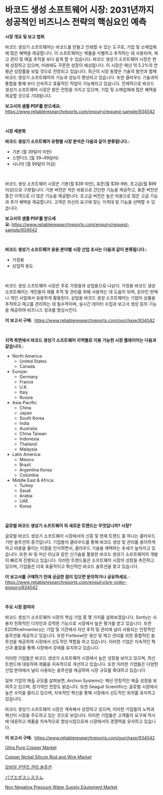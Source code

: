 <p><h1>바코드 생성 소프트웨어 시장: 2031년까지 성공적인 비즈니스 전략의 핵심요인 예측</h1></p><p><strong>시장 개요 및 보고 범위</strong></p>
<p><p>바코드 생성기 소프트웨어는 바코드를 만들고 인쇄할 수 있는 도구로, 기업 및 소매업체에 많은 혜택을 제공합니다. 이 소프트웨어는 제품을 식별하고 추적하는 데 사용되며, 재고 관리 및 매출 추적을 보다 쉽게 할 수 있습니다. 바코드 생성기 소프트웨어 시장은 현재 성장하고 있으며, 미래에도 꾸준한 성장이 예상됩니다. 이 시장은 매년 약 5.2%의 연평균 성장률을 보일 것으로 전망되고 있습니다. 최근의 시장 동향은 기술의 발전과 함께 바코드 생성기 소프트웨어의 기능과 성능이 향상되고 있습니다. 또한 클라우드 기술과의 통합을 통해 보다 신속하고 효율적인 작업이 가능해지고 있습니다. 전체적으로 바코드 생성기 소프트웨어 시장은 밝은 전망을 가지고 있으며, 기업 및 소매업체에 많은 혜택을 제공할 것으로 기대됩니다.</p></p>
<p><strong>보고서의 샘플 PDF를 받으세요:</strong> <a href="https://www.reliableresearchreports.com/enquiry/request-sample/934042">https://www.reliableresearchreports.com/enquiry/request-sample/934042</a></p>
<p>&nbsp;</p>
<p><strong>시장 세분화</strong></p>
<p><strong>바코드 생성기 소프트웨어 유형별 시장 분석은 다음과 같이 분류됩니다.:</strong></p>
<p><ul><li>기본 (월 39달러 미만)</li><li>스탠다드 (월 39~99달러)</li><li>시니어 (월 99달러 이상)</li></ul></p>
<p>&nbsp;</p>
<p><p>바코드 생성 소프트웨어 시장은 기본(월 $39 미만), 표준(월 $39-99), 초고급(월 $99 이상)으로 구분됩니다. 기본 버전은 작은 비용으로 간단한 기능을 제공하고, 표준 버전은 중간 가격으로 더 많은 기능을 제공합니다. 초고급 버전은 높은 비용으로 많은 고급 기능과 추가 혜택을 제공합니다. 고객은 자신의 요구에 맞는 가격대 및 기능을 선택할 수 있습니다. </p></p>
<p><strong>보고서의 샘플 PDF를 받으세요:</strong>&nbsp;<a href="https://www.reliableresearchreports.com/enquiry/request-sample/934042">https://www.reliableresearchreports.com/enquiry/request-sample/934042</a></p>
<p>&nbsp;</p>
<p><strong> 바코드 생성기 소프트웨어 응용 분야별 시장 산업 조사는 다음과 같이 분류됩니다.:</strong></p>
<p><ul><li>가정용</li><li>상업적 용도</li></ul></p>
<p>&nbsp;</p>
<p><p>바코드 생성 소프트웨어 시장은 주로 가정용과 상업용으로 나뉜다. 가정용 바코드 생성 소프트웨어는 개인들이 제품 추적 및 관리를 위해 사용하는 데 도움이 되며, 온라인 판매나 개인 사업에서 유용하게 활용된다. 상업용 바코드 생성 소프트웨어는 기업이 상품을 추적하고 재고를 관리하는 데 필수적이며, 실시간 데이터 수집과 보고서 생성 등의 기능을 제공하여 비즈니스 성과를 향상시킨다.</p></p>
<p><strong>이 보고서 구매:</strong>&nbsp; <a href="https://www.reliableresearchreports.com/purchase/934042">https://www.reliableresearchreports.com/purchase/934042</a></p>
<p>&nbsp;</p>
<p><strong>지역 측면에서 바코드 생성기 소프트웨어 지역별로 이용 가능한 시장 플레이어는 다음과 같습니다.:</strong></p>
<p><ul>
    <li>
        North America:
        <ul>
            <li>United States</li>
            <li>Canada</li>
        </ul>
    </li>
    <li>
        Europe:
        <ul>
            <li>Germany</li>
            <li>France</li>
            <li>U.K.</li>
            <li>Italy</li>
            <li>Russia</li>
        </ul>
    </li>
    <li>
        Asia-Pacific:
        <ul>
            <li>China</li>
            <li>Japan</li>
            <li>South Korea</li>
            <li>India</li>
            <li>Australia</li>
            <li>China Taiwan</li>
            <li>Indonesia</li>
            <li>Thailand</li>
            <li>Malaysia</li>
        </ul>
    </li>
    <li>
        Latin America:
        <ul>
            <li>Mexico</li>
            <li>Brazil</li>
            <li>Argentina Korea</li>
            <li>Colombia</li>
        </ul>
    </li>
    <li>
        Middle East & Africa:
        <ul>
            <li>Turkey</li>
            <li>Saudi</li>
            <li>Arabia</li>
            <li>UAE</li>
            <li>Korea</li>
        </ul>
    </li>
    </ul></p>
<p>&nbsp;</p>
<p><strong>글로벌 바코드 생성기 소프트웨어 의 새로운 트렌드는 무엇입니까? 시장?</strong></p>
<p><p>글로벌 바코드 생성기 소프트웨어 시장에서의 신흥 및 현재 트렌드 중 하나는 클라우드 기반 솔루션의 증가입니다. 기업들이 클라우드를 통해 바코드 생성 및 관리를 용이하게 하고 비용을 줄이는 이점을 인식하면서, 클라우드 기술을 채택하는 추세가 높아지고 있습니다. 또한 AI 및 머신 러닝과 같은 신기술을 활용한 바코드 생성기 소프트웨어의 개발이 빠르게 진행되고 있습니다. 이러한 트렌드들은 소프트웨어 시장의 성장을 촉진하고 있으며, 기업들은 더욱 효율적이고 혁신적인 바코드 솔루션을 찾고 있습니다.</p></p>
<p><strong>이 보고서를 구매하기 전에 궁금한 점이 있으면 문의하거나 공유하세요.</strong>- <a href="https://www.reliableresearchreports.com/enquiry/pre-order-enquiry/934042">https://www.reliableresearchreports.com/enquiry/pre-order-enquiry/934042</a></p>
<p>&nbsp;</p>
<p><strong>주요 시장 참여자</strong></p>
<p><p>바코드 생성기 소프트웨어 시장의 핵심 기업 중 몇 가지를 살펴보겠습니다. Sortly는 사용자 친화적인 디자인과 강력한 기능으로 시장에서 높은 평가를 받고 있습니다. 또한 EZOfficeInventory는 기업 및 기관에서 자산 추적 및 관리에 널리 사용되는 안정적인 솔루션을 제공하고 있습니다. 또한 Fishbowl은 생산 및 재고 관리를 위한 종합적인 솔루션을 제공하여 시장에서 선도적인 역할을 하고 있습니다. 이러한 기업은 지속적인 혁신과 품질을 통해 시장에서 강세를 유지하고 있습니다.</p><p>이러한 기업들은 바코드 생성기 소프트웨어 시장에서 높은 성장을 보이고 있으며, 최신 트렌드에 대응하여 제품을 지속적으로 개선하고 있습니다. 또한 이러한 기업들은 다양한 산업 분야에서 널리 사용되는 솔루션을 제공하여 시장 규모를 확대하고 있습니다.</p><p>일부 기업의 매출 규모를 살펴보면, Archon Systems는 매년 안정적인 매출 성장을 보여주고 있으며, 장기적인 전망도 밝습니다. 또한 Seagull Scientific는 글로벌 시장에서 높은 수익을 올리고 있으며, 지속적인 혁신을 통해 시장에서 선도적인 위치를 유지하고 있습니다.</p><p>바코드 생성기 소프트웨어 시장은 계속해서 성장하고 있으며, 이러한 기업들의 노력과 혁신이 시장을 주도하고 있는 것으로 보입니다. 이러한 기업들은 고객들의 요구에 적시에 대응하고 제품을 지속적으로 향상시킴으로써 시장에서의 경쟁력을 유지하고 있습니다.</p></p>
<p><strong>이 보고서 구매:</strong>&nbsp;&nbsp;<a href="https://www.reliableresearchreports.com/purchase/934042">https://www.reliableresearchreports.com/purchase/934042</a></p>
<p><p><a href="https://github.com/prosalinda88/Market-Research-Report-List-3/blob/main/ultra-pure-copper-market.md">Ultra Pure Copper Market</a></p><p><a href="https://github.com/NorbertYates/Market-Research-Report-List-3/blob/main/copper-nickel-silicon-rod-and-wire-market.md">Copper Nickel Silicon Rod and Wire Market</a></p><p><a href="https://github.com/jntpkh496620/Market-Research-Report-List-1/blob/main/5025848184286.md">모바일 콘텐츠 관리 솔루션</a></p><p><a href="https://github.com/bevdtkn4419963/Market-Research-Report-List-1/blob/main/9460562184262.md">パブエポスシステム</a></p><p><a href="https://issuu.com/reportprime-2/docs/non-negative-pressure-water-supply-equipment-marke">Non Negative Pressure Water Supply Equipment Market</a></p></p>
